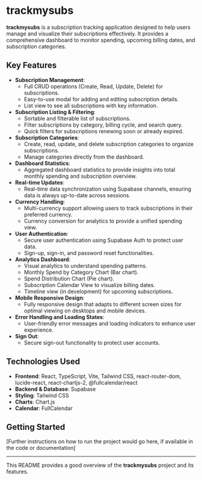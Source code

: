 # trackmysubs

**trackmysubs** is a subscription tracking application designed to help users manage and visualize their subscriptions effectively. It provides a comprehensive dashboard to monitor spending, upcoming billing dates, and subscription categories.

## Key Features

*   **Subscription Management**:
    *   Full CRUD operations (Create, Read, Update, Delete) for subscriptions.
    *   Easy-to-use modal for adding and editing subscription details.
    *   List view to see all subscriptions with key information.
*   **Subscription Listing & Filtering**:
    *   Sortable and filterable list of subscriptions.
    *   Filter subscriptions by category, billing cycle, and search query.
    *   Quick filters for subscriptions renewing soon or already expired.
*   **Subscription Categories**:
    *   Create, read, update, and delete subscription categories to organize subscriptions.
    *   Manage categories directly from the dashboard.
*   **Dashboard Statistics**:
    *   Aggregated dashboard statistics to provide insights into total monthly spending and subscription overview.
*   **Real-time Updates**:
    *   Real-time data synchronization using Supabase channels, ensuring data is always up-to-date across sessions.
*   **Currency Handling**:
    *   Multi-currency support allowing users to track subscriptions in their preferred currency.
    *   Currency conversion for analytics to provide a unified spending view.
*   **User Authentication**:
    *   Secure user authentication using Supabase Auth to protect user data.
    *   Sign-up, sign-in, and password reset functionalities.
*   **Analytics Dashboard**:
    *   Visual analytics to understand spending patterns.
    *   Monthly Spend by Category Chart (Bar chart).
    *   Spend Distribution Chart (Pie chart).
    *   Subscription Calendar View to visualize billing dates.
    *   Timeline view (in development) for upcoming subscriptions.
*   **Mobile Responsive Design**:
    *   Fully responsive design that adapts to different screen sizes for optimal viewing on desktops and mobile devices.
*   **Error Handling and Loading States**:
    *   User-friendly error messages and loading indicators to enhance user experience.
*   **Sign Out**:
    *   Secure sign-out functionality to protect user accounts.

## Technologies Used

*   **Frontend**: React, TypeScript, Vite, Tailwind CSS, react-router-dom, lucide-react, react-chartjs-2, @fullcalendar/react
*   **Backend & Database**: Supabase
*   **Styling**: Tailwind CSS
*   **Charts**: Chart.js
*   **Calendar**: FullCalendar

## Getting Started

[Further instructions on how to run the project would go here, if available in the code or documentation]

---

This README provides a good overview of the **trackmysubs** project and its features.

